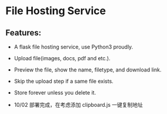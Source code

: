 # File Hosting Service

## Features:

- A flask file hosting service, use Python3 proudly.
- Upload file(images, docs, pdf and etc.).
- Preview the file, show the name, filetype, and download link.
- Skip the upload step if a same file exists.
- Store forever unless you delete it.

- 10/02 部署完成，在考虑添加 clipboard.js 一键复制地址